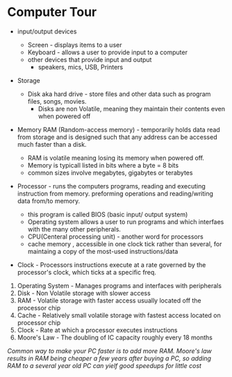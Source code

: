 # Computer Tour 

* input/output devices
    * Screen - displays items to a user
    * Keyboard - allows a user to provide input to a computer
    * other devices that provide input and output
        * speakers, mics, USB, Printers

* Storage 
    * Disk aka hard drive - store files and other data such as program files, songs, movies.
        * Disks are non Volatile, meaning they maintain their contents even when powered off 

* Memory RAM (Random-access memory) - temporarily holds data read from storage and is designed such that any address can be accessed much faster than a disk. 
    * RAM is volatile meaning losing its memory when powered off. 
    * Memory is typicall listed in bits where a byte = 8 bits 
    * common sizes involve megabytes, gigabytes or terabytes 

* Processor - runs the computers programs, reading and executing instruction from memory. preforming operations and reading/writing data from/to memory. 
    * this program is called BIOS (basic input/ output system)
    * Operating system allows a user to run programs and which interfaes with the many other peripherals.  
    * CPU(Centeral processing unit) - another word for processors 
    * cache memory , accessible in one clock tick rather than several, for maintaing a copy of the most-used instructions/data

* Clock - Processors instructions execute at a rate governed by the processor's clock, which ticks at a specific freq.  

1. Operating System - Manages programs and interfaces with peripherals 
2. Disk - Non Volatile storage with slower access 
3. RAM - Volatile storage with faster access usually located off the processor chip 
4. Cache - Relatively small volatile storage with fastest access located on processor chip
5. Clock - Rate at which a processor executes instructions 
6. Moore's Law - The doubling of IC capacity roughly every 18 months


*Common way to make your PC faster is to add more RAM. Moore's law results in RAM being cheaper a few years after buying a PC, so adding RAM to a several year old PC can yielf good speedups for little cost*